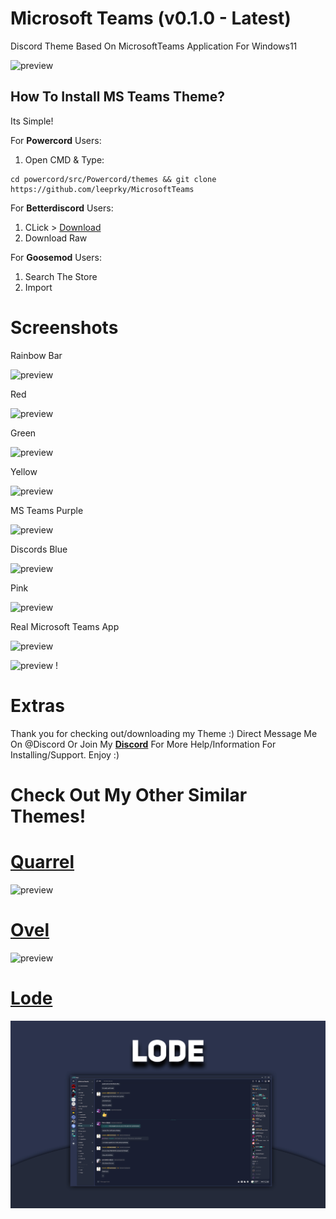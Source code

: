 # Microsoft Teams (v0.1.0 - Latest)
Discord Theme Based On MicrosoftTeams Application For Windows11

![preview](https://cdn.discordapp.com/attachments/826113708957761556/878973579084062730/unknown.png)

## How To Install MS Teams Theme?

Its Simple!

For **Powercord** Users:

1. Open CMD & Type:

```
cd powercord/src/Powercord/themes && git clone https://github.com/leeprky/MicrosoftTeams
```

For **Betterdiscord** Users:

1. CLick > [Download](https://raw.githubusercontent.com/leeprky/MicrosoftTeams/main/source/support/betterdiscord/MicrosftsoftTeams.theme.css)
2. Download Raw

For **Goosemod** Users:

1. Search The Store
2. Import

# Screenshots

Rainbow Bar

![preview](https://gyazo.com/58ca13a1976ed2e00a612955142c4ad8.gif)

Red

![preview](https://cdn.discordapp.com/attachments/826113708957761556/878971482745765908/unknown.png)

Green

![preview](https://cdn.discordapp.com/attachments/826113708957761556/878971599997530172/unknown.png)

Yellow

![preview](https://cdn.discordapp.com/attachments/826113708957761556/878971692922339349/unknown.png)

MS Teams Purple

![preview](https://cdn.discordapp.com/attachments/826113708957761556/878971994824118292/unknown.png)

Discords Blue

![preview](https://cdn.discordapp.com/attachments/826113708957761556/878972236822888458/unknown.png)


Pink

![preview](https://cdn.discordapp.com/attachments/826113708957761556/878973056473792542/unknown.png)

Real Microsoft Teams App

![preview](https://i.imgur.com/PZCD00d.png)

![preview](https://i.imgur.com/XLoe8zq.png)
!

# Extras 

Thank you for checking out/downloading my Theme :)
Direct Message Me On @Discord Or Join My **[Discord](https://discord.gg/Ff3rqAYB89)** For More Help/Information For Installing/Support. Enjoy :)

# Check Out My Other Similar Themes!

# **[Quarrel](https://github.com/leeprky/Quarrel)**
![preview](https://camo.githubusercontent.com/f65b3dfef1529b172f324d59223aace8bd5b24fbbc3120c265db848224ab53c8/68747470733a2f2f692e696d6775722e636f6d2f51686832526e552e6a7067)

# **[Ovel](https://github.com/leeprky/Ovel)**
![preview](https://camo.githubusercontent.com/a42ac5b90609f79eb3cd117b6ba55351ed970c9c102ff1b37c8092693a36c871/68747470733a2f2f692e696d6775722e636f6d2f5a777543537a632e706e67)

# **[Lode](https://github.com/leeprky/Lode)**
![preview](https://raw.githubusercontent.com/leeprky/Lode/main/default/images/PreviewEdit.jpg)
